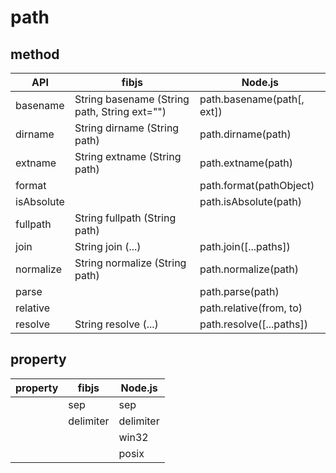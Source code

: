 # path

## method

| API | fibjs | Node.js|
|-----|-------|--------|
|basename|String 	basename (String path, String ext="")|path.basename(path[, ext])|
|dirname|String 	dirname (String path)|path.dirname(path)|
|extname|String 	extname (String path)|path.extname(path)|
|format||path.format(pathObject)|
|isAbsolute||path.isAbsolute(path)|
|fullpath|String 	fullpath (String path)||
|join|String 	join (...)|path.join([...paths])|
|normalize|String 	normalize (String path)|path.normalize(path)|
|parse||path.parse(path)|
|relative||path.relative(from, to)|
|resolve|String 	resolve (...)|path.resolve([...paths])|

## property

| property | fibjs | Node.js|
|-----|-------|--------|
| | sep | sep|
| | delimiter | delimiter|
| |  | win32|
| |  | posix|
